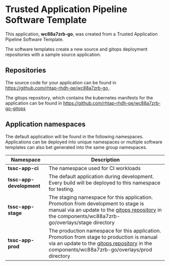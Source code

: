 # Trusted Application Pipeline Software Template

This application, **wc88a7zrb-go**, was created from a Trusted Application Pipeline Software Template.

The software templates create a new source and gitops deployment repositories with a sample source application. 

## Repositories

The source code for your application can be found in [https://github.com/rhtap-rhdh-qe/wc88a7zrb-go ](https://github.com/rhtap-rhdh-qe/wc88a7zrb-go ).
 
The gitops repository, which contains the kubernetes manifests for the application can be found in 
[https://github.com/rhtap-rhdh-qe/wc88a7zrb-go-gitops ](https://github.com/rhtap-rhdh-qe/wc88a7zrb-go-gitops ) 

## Application namespaces 

The default application will be found in the following namespaces. Applications can be deployed into unique namespaces or multiple software templates can also bet generated into the same group namespaces.  

|  Namespace   |  Description   |  
| -------- | -------- |
| **tssc-app-ci** | The namespace used for CI workloads |
| **tssc-app-development** | The default application during development. Every build will be deployed to this namespace for testing. |
| **tssc-app-stage** | The staging namespace for this application. Promotion from development to stage is manual via an update to the [gitops repository](https://github.com/rhtap-rhdh-qe/wc88a7zrb-go-gitops ) in the components/wc88a7zrb-go/overlays/stage directory |
| **tssc-app-prod** | The production namespace for this application. Promotion from stage to production is manual via an update to the [gitops repository](https://github.com/rhtap-rhdh-qe/wc88a7zrb-go-gitops ) in the components/wc88a7zrb-go/overlays/prod directory |
